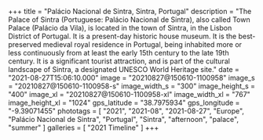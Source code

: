 +++
title = "Palácio Nacional de Sintra, Sintra, Portugal"
description = "The Palace of Sintra (Portuguese: Palácio Nacional de Sintra), also called Town Palace (Palácio da Vila), is located in the town of Sintra, in the Lisbon District of Portugal. It is a present-day historic house museum. It is the best-preserved medieval royal residence in Portugal, being inhabited more or less continuously from at least the early 15th century to the late 19th century. It is a significant tourist attraction, and is part of the cultural landscape of Sintra, a designated UNESCO World Heritage site."
date = "2021-08-27T15:06:10.000"
image = "20210827@150610-1100958"
image_s = "20210827@150610-1100958-s"
image_width_s = "300"
image_height_s = "400"
image_xl = "20210827@150610-1100958-xl"
image_width_xl = "767"
image_height_xl = "1024"
gps_latitude = "38.7975934"
gps_longitude = "-9.39071455"
phototags = [ "2021", "2021-08", "2021-08-27", "Europe", "Palácio Nacional de Sintra", "Portugal", "Sintra", "afternoon", "palace", "summer" ]
galleries = [ "2021 Timeline" ]
+++
